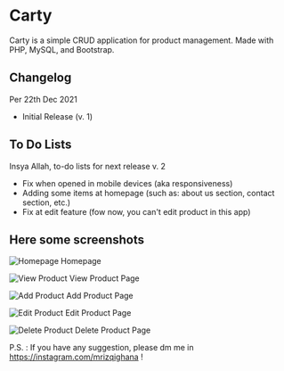 # Carty
Carty is a simple CRUD application for product management. Made with PHP, MySQL, and Bootstrap.

## Changelog 
Per 22th Dec 2021
- Initial Release (v. 1)

## To Do Lists
Insya Allah, to-do lists for next release
v. 2
- Fix when opened in mobile devices (aka responsiveness)
- Adding some items at homepage (such as: about us section, contact section, etc.)
- Fix at edit feature (fow now, you can't edit product in this app)

## Here some screenshots
![Homepage](https://github.com/mrizqighana/carty/blob/main/assets/carty-home.PNG)
Homepage

![View Product](https://github.com/mrizqighana/carty/blob/main/assets/carty-view.PNG)
View Product Page

![Add Product](https://github.com/mrizqighana/carty/blob/main/assets/carty-add.PNG)
Add Product Page

![Edit Product](https://github.com/mrizqighana/carty/blob/main/assets/carty-edit.PNG)
Edit Product Page

![Delete Product](https://github.com/mrizqighana/carty/blob/main/assets/carty-delete.PNG)
Delete Product Page

P.S. : If you have any suggestion, please dm me in https://instagram.com/mrizqighana !
